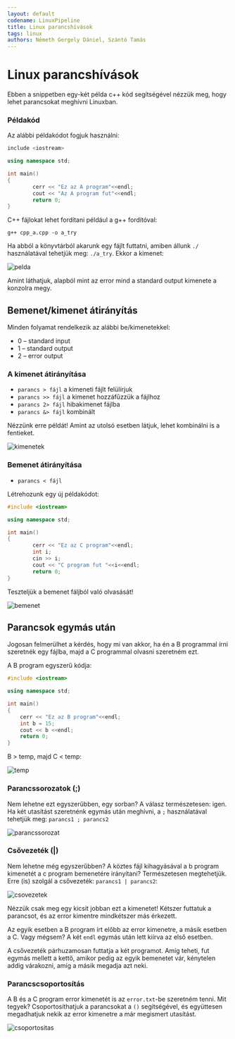 ```yaml
---
layout: default
codename: LinuxPipeline
title: Linux parancshívások
tags: linux
authors: Németh Gergely Dániel, Szántó Tamás
---
```


# Linux parancshívások

Ebben a snippetben egy-két példa c++ kód segítségével nézzük meg, hogy lehet parancsokat meghívni Linuxban.

### Példakód

Az alábbi példakódot fogjuk használni:

```cpp
include <iostream>

using namespace std;

int main()
{
        cerr << "Ez az A program"<<endl;
        cout << "Az A program fut"<<endl;
        return 0;
}
```

C++ fájlokat lehet fordítani például a g++ fordítóval:

``g++ cpp_a.cpp -o a_try``

Ha abból a könyvtárból akarunk egy fájlt futtatni, amiben állunk ``./`` használatával tehetjük meg: ``./a_try``. Ekkor a kimenet:

![pelda](image/pelda.png "Példakód futtatása")

Amint láthatjuk, alapból mint az error mind a standard output kimenete a konzolra megy.

## Bemenet/kimenet átirányítás

Minden folyamat rendelkezik az alábbi be/kimenetekkel:

 - 0 – standard input
 - 1 – standard output
 - 2 – error output
 
### A kimenet átirányítása

 - ``parancs > fájl`` a kimeneti fájlt felülírjuk
 - ``parancs >> fájl`` a kimenet hozzáfűzzük a fájlhoz
 - ``parancs 2> fájl`` hibakimenet fájlba
 - ``parancs &> fájl`` kombinált

Nézzünk erre példát! Amint az utolsó esetben látjuk, lehet kombinálni is a fentieket.

![kimenetek](image/kimenetek.png "Kimenet átirányítás")

### Bemenet átirányítása
 - ``parancs < fájl``
 
Létrehozunk egy új példakódot:

```cpp
#include <iostream>

using namespace std;

int main()
{
        cerr << "Ez az C program"<<endl;
        int i;
        cin >> i;
        cout << "C program fut "<<i<<endl;
        return 0;
}
```

Teszteljük a bemenet fáljból való olvasását!

![bemenet](image/bemenet.png "Bemenet fájlból")

## Parancsok egymás után

Jogosan felmerülhet a kérdés, hogy mi van akkor, ha én a B programmal írni szeretnék egy fájlba, majd a C programmal olvasni szeretném ezt.

A B program egyszerű kódja:

```cpp
#include <iostream>

using namespace std;

int main()
{
	cerr << "Ez az B program"<<endl;
	int b = 15;
	cout << b <<endl;
	return 0;
}
```
B > temp, majd C < temp:

![temp](image/temp.png "Értékátadás köztes fájllal")

### Parancssorozatok (;)

Nem lehetne ezt egyszerűbben, egy sorban? A válasz természetesen: igen. Ha két utasítást szeretnénk egymás után meghívni, a ``;`` használatával tehetjük meg: ``parancs1 ; parancs2``

![parancssorozat](image/parancssorozat.png "Parancssorozat")

### Csővezeték (|)

Nem lehetne még egyszerűbben? A köztes fájl kihagyásával a b program kimenetét a c program bemenetére irányítani? Természetesen megtehetjük. Erre (is) szolgál a csővezeték: ``parancs1 | parancs2``:

![csovezetek](image/csovezetek.png "Csővezeték")

Nézzük csak meg egy kicsit jobban ezt a kimenetet! Kétszer futtatuk a parancsot, és az error kimentre mindkétszer más érkezett.

Az egyik esetben a B program írt előbb az error kimenetre, a másik esetben a C. Vagy mégsem? A két ``endl`` egymás után lett kiírva az első esetben.

A csővezeték párhuzamosan futtatja a két programot. Amíg teheti, fut egymás mellett a kettő, amikor pedig az egyik bemenetet vár, kénytelen addig várakozni, amíg a másik megadja azt neki.

### Parancscsoportosítás

A B és a C program error kimenetét is az ``error.txt``-be szeretném tenni. Mit tegyek? Csoportosíthatjuk a parancsokat a ``()`` segítségével, és együttesen megadhatjuk nekik az error kimenetre a már megismert utasítást.

![csoportositas](image/csoportositas.png "Csoportosítás")

